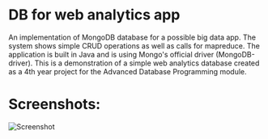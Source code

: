 # DB for web analytics app

An implementation of MongoDB database for a possible big data app. The system shows simple CRUD operations as well as calls for mapreduce.
The application is built in Java and is using Mongo's official driver (MongoDB-driver). This is a demonstration of a simple web analytics database created as a 4th year project for the Advanced Database Programming module.

# Screenshots:

![Screenshot](https://github.com/CBITT/database_projects/blob/master/Y4_Mongo%2BJava/ui_sample.png?raw=true "Sample UI")

